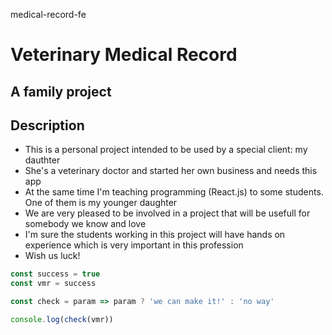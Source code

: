 medical-record-fe

# Veterinary Medical Record
## A family project

Description
--
- This is a personal project intended to be used by a special client: my dauthter
- She's a veterinary doctor and started her own business and needs this app
- At the same time I'm teaching programming (React.js) to some students. One of them is my younger daughter
- We are very pleased to be involved in a project that will be usefull for somebody we know and love
- I'm sure the students working in this project will have hands on experience which is very important in this profession
- Wish us luck!

```javascript
const success = true
const vmr = success

const check = param => param ? 'we can make it!' : 'no way'

console.log(check(vmr))
```